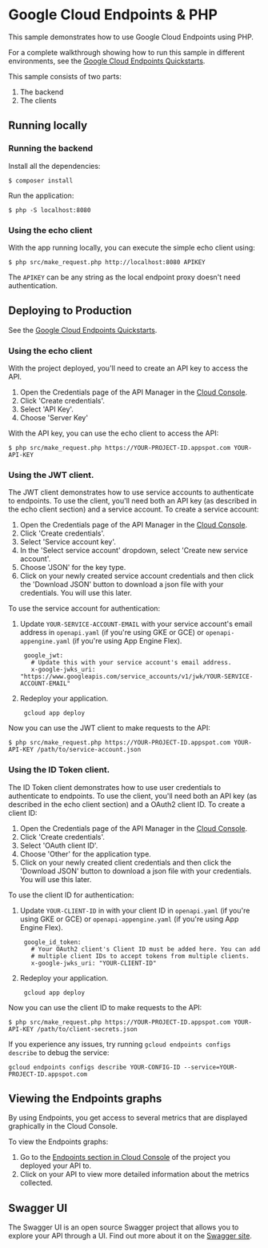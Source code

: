 # Google Cloud Endpoints & PHP

This sample demonstrates how to use Google Cloud Endpoints using PHP.

For a complete walkthrough showing how to run this sample in different
environments, see the
[Google Cloud Endpoints Quickstarts](https://cloud.google.com/endpoints/docs/quickstarts).

This sample consists of two parts:

1. The backend
2. The clients

## Running locally

### Running the backend

Install all the dependencies:

    $ composer install

Run the application:

    $ php -S localhost:8080

### Using the echo client

With the app running locally, you can execute the simple echo client using:

    $ php src/make_request.php http://localhost:8080 APIKEY

The `APIKEY` can be any string as the local endpoint proxy doesn't need authentication.

## Deploying to Production

See the
[Google Cloud Endpoints Quickstarts](https://cloud.google.com/endpoints/docs/quickstarts).

### Using the echo client

With the project deployed, you'll need to create an API key to access the API.

1. Open the Credentials page of the API Manager in the [Cloud Console](https://console.cloud.google.com/apis/credentials).
2. Click 'Create credentials'.
3. Select 'API Key'.
4. Choose 'Server Key'

With the API key, you can use the echo client to access the API:

    $ php src/make_request.php https://YOUR-PROJECT-ID.appspot.com YOUR-API-KEY

### Using the JWT client.

The JWT client demonstrates how to use service accounts to authenticate to
endpoints. To use the client, you'll need both an API key (as described in the
echo client section) and a service account. To create a service account:

1. Open the Credentials page of the API Manager in the [Cloud Console](https://console.cloud.google.com/apis/credentials).
2. Click 'Create credentials'.
3. Select 'Service account key'.
4. In the 'Select service account' dropdown, select 'Create new service account'.
5. Choose 'JSON' for the key type.
6. Click on your newly created service account credentials and then click the
   'Download JSON' button to download a json file with your credentials. You
   will use this later.

To use the service account for authentication:

1. Update `YOUR-SERVICE-ACCOUNT-EMAIL` with your service account's email address
   in `openapi.yaml` (if you're using GKE or GCE) or `openapi-appengine.yaml`
   (if you're using App Engine Flex).

        google_jwt:
          # Update this with your service account's email address.
          x-google-jwks_uri: "https://www.googleapis.com/service_accounts/v1/jwk/YOUR-SERVICE-ACCOUNT-EMAIL"

2. Redeploy your application.

        gcloud app deploy

Now you can use the JWT client to make requests to the API:

    $ php src/make_request.php https://YOUR-PROJECT-ID.appspot.com YOUR-API-KEY /path/to/service-account.json

### Using the ID Token client.

The ID Token client demonstrates how to use user credentials to authenticate to endpoints. To use the client, you'll need both an API key (as described in the echo client section) and a OAuth2 client ID. To create a client ID:

1. Open the Credentials page of the API Manager in the [Cloud Console](https://console.cloud.google.com/apis/credentials).
2. Click 'Create credentials'.
3. Select 'OAuth client ID'.
4. Choose 'Other' for the application type.
5. Click on your newly created client credentials and then click the 'Download JSON'
   button to download a json file with your credentials. You will use this later.

To use the client ID for authentication:

1. Update `YOUR-CLIENT-ID` in with your client ID in `openapi.yaml` (if you're
   using GKE or GCE) or `openapi-appengine.yaml` (if you're using App Engine
   Flex).

        google_id_token:
          # Your OAuth2 client's Client ID must be added here. You can add
          # multiple client IDs to accept tokens from multiple clients.
          x-google-jwks_uri: "YOUR-CLIENT-ID"

2. Redeploy your application.

        gcloud app deploy

Now you can use the client ID to make requests to the API:

    $ php src/make_request.php https://YOUR-PROJECT-ID.appspot.com YOUR-API-KEY /path/to/client-secrets.json


If you experience any issues, try running `gcloud endpoints configs describe` to
debug the service:

    gcloud endpoints configs describe YOUR-CONFIG-ID --service=YOUR-PROJECT-ID.appspot.com


## Viewing the Endpoints graphs

By using Endpoints, you get access to several metrics that are displayed graphically in the Cloud Console.

To view the Endpoints graphs:

1. Go to the [Endpoints section in Cloud Console](https://console.cloud.google.com/endpoints) of the project you deployed your API to.
2. Click on your API to view more detailed information about the metrics collected.

## Swagger UI

The Swagger UI is an open source Swagger project that allows you to explore your API through a UI. Find out more about it on the [Swagger site](http://swagger.io/swagger-ui/).
